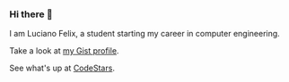 ### Hi there 👋

I am Luciano Felix, a student starting my career in computer engineering.

Take a look at [my Gist profile](https://gist.github.com/FelixLuciano).

See what's up at [CodeStars](https://coderstats.net/github/#FelixLuciano).
